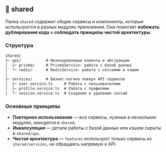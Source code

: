 ## 📂 shared

Папка `shared` содержит общие сервисы и компоненты, которые используются в разных модулях приложения. Она помогает **избежать дублирования кода** и **соблюдать принципы чистой архитектуры**.

### Структура

````markdown
shared/
├─ api/           # Низкоуровневые клиенты и абстракции
│  ├─ prisma/     # PrismaService: работа с базой данных
│  └─ redis/      # RedisService: работа с сессиями и кэшем
│
├─ services/      # Бизнес-логика поверх API сервисов
│  ├─ user.service.ts     # Работа с пользователями
│  ├─ profile.service.ts  # Работа с профилями
│  └─ session.service.ts  # Создание и удаление сессий
````


### Основные принципы

- **Повторное использование** — все сервисы, нужные в нескольких модулях, находятся в `shared`.
- **Инкапсуляция** — детали работы с базой данных или кэшем скрыты в `shared/api`.
- **Чистая архитектура** — `features` используют только сервисы из `shared/services`, не обращаясь напрямую к API.